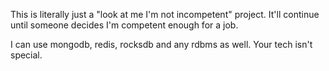 This is literally just a "look at me I'm not incompetent" project. It'll continue until someone decides I'm competent enough for a job.

I can use mongodb, redis, rocksdb and any rdbms as well. Your tech isn't special.